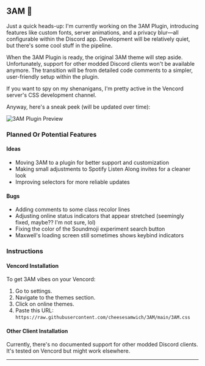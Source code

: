 ## 3AM 🌙

Just a quick heads-up: I'm currently working on the 3AM Plugin, introducing features like custom fonts, server animations, and a privacy blur—all configurable within the Discord app. Development will be relatively quiet, but there's some cool stuff in the pipeline.

When the 3AM Plugin is ready, the original 3AM theme will step aside. Unfortunately, support for other modded Discord clients won't be available anymore. The transition will be from detailed code comments to a simpler, user-friendly setup within the plugin.

If you want to spy on my shenanigans, I'm pretty active in the Vencord server's CSS development channel.

Anyway, here's a sneak peek (will be updated over time):  
  
![3AM Plugin Preview](https://media.discordapp.net/attachments/1165110465509195798/1189229338151899246/image.png?ex=659d6721&is=658af221&hm=cb4ae56680ebc2bc9e316236e4f27ee6a2b332936d6fefc62f0a39b6328d326e&=&format=webp&quality=lossless&width=491&height=671)

### Planned Or Potential Features

#### Ideas
- Moving 3AM to a plugin for better support and customization
- Making small adjustments to Spotify Listen Along invites for a cleaner look
- Improving selectors for more reliable updates

#### Bugs
- Adding comments to some class recolor lines
- Adjusting online status indicators that appear stretched (seemingly fixed, maybe?? I'm not sure, lol)
- Fixing the color of the Soundmoji experiment search button
- Maxwell's loading screen still sometimes shows keybind indicators

### Instructions

#### Vencord Installation

To get 3AM vibes on your Vencord:

1. Go to settings.
2. Navigate to the themes section.
3. Click on online themes.
4. Paste this URL: `https://raw.githubusercontent.com/cheesesamwich/3AM/main/3AM.css`

#### Other Client Installation

Currently, there's no documented support for other modded Discord clients. It's tested on Vencord but might work elsewhere.

---

